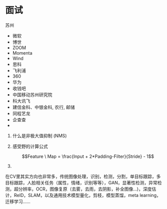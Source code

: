 # 面试

苏州

* 微软
* 博世
* ZOOM
* Momenta
* Wind
* 思科
* 飞利浦
* 360
* 华为
* 收钱吧
* 中国移动苏州研究院
* 科大讯飞
* 建信金科、中银金科, 农行, 邮储
* 同程艺龙
* 企查查
*

1. 什么是非极大值抑制 (NMS)
2.  感受野的计算公式

    $$Feature \ Map = \frac{Input + 2*Padding-Filter}{Stride} - 1$$
3.





在CV里其实方向也非常多，传统图像处理，识别，检测，分割，单目标跟踪，多目标跟踪，人脸相关任务（属性，情绪，识别等等），GAN，显著性检测，异常检测，超分辨率，OCR，图像复原（去雾，去雨，去阴影，补全图像...)，深度估计，ReID，SLAM，以及通用技术模型量化，剪枝，模型蒸馏，meta learning，迁移学习……



